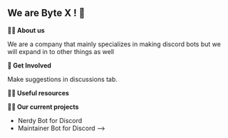 ## We are Byte X ! 👋


**🙋‍♀️ About us**

We are a company that mainly specializes in making discord bots but we will expand in to other things as well

**🌈 Get Involved**

Make suggestions in discussions tab. 

**👩‍💻 Useful resources**

**👨‍💼 Our current projects**

- Nerdy Bot for Discord
- Maintainer Bot for Discord
-->
